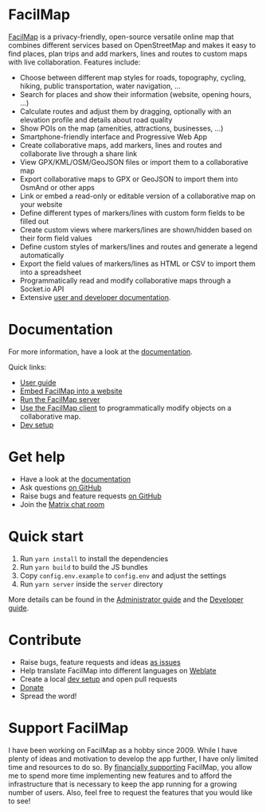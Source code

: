 # FacilMap

[FacilMap](https://facilmap.org/) is a privacy-friendly, open-source versatile online map that combines different services based on OpenStreetMap and makes it easy to find places, plan trips and add markers, lines and routes to custom maps with live collaboration. Features include:

* Choose between different map styles for roads, topography, cycling, hiking, public transportation, water navigation, …
* Search for places and show their information (website, opening hours, …)
* Calculate routes and adjust them by dragging, optionally with an elevation profile and details about road quality
* Show POIs on the map (amenities, attractions, businesses, …)
* Smartphone-friendly interface and Progressive Web App
* Create collaborative maps, add markers, lines and routes and collaborate live through a share link
* View GPX/KML/OSM/GeoJSON files or import them to a collaborative map
* Export collaborative maps to GPX or GeoJSON to import them into OsmAnd or other apps
* Link or embed a read-only or editable version of a collaborative map on your website
* Define different types of markers/lines with custom form fields to be filled out
* Create custom views where markers/lines are shown/hidden based on their form field values
* Define custom styles of markers/lines and routes and generate a legend automatically
* Export the field values of markers/lines as HTML or CSV to import them into a spreadsheet
* Programmatically read and modify collaborative maps through a Socket.io API
* Extensive [user and developer documentation](https://docs.facilmap.org/).

Documentation
=============

For more information, have a look at the [documentation](https://docs.facilmap.org/).

Quick links:
* [User guide](https://docs.facilmap.org/users/)
* [Embed FacilMap into a website](https://docs.facilmap.org/developers/embed.html)
* [Run the FacilMap server](https://docs.facilmap.org/developers/server/)
* [Use the FacilMap client](https://docs.facilmap.org/developers/client/) to programmatically modify objects on a collaborative map.
* [Dev setup](https://docs.facilmap.org/developers/development/dev-setup.html)


Get help
========

* Have a look at the [documentation](https://docs.facilmap.org/)
* Ask questions [on GitHub](https://github.com/FacilMap/facilmap/discussions)
* Raise bugs and feature requests [on GitHub](https://github.com/FacilMap/facilmap/issues)
* Join the [Matrix chat room](https://matrix.to/#/#facilmap:rankenste.in)


Quick start
===========

1. Run `yarn install` to install the dependencies
2. Run `yarn build` to build the JS bundles
3. Copy `config.env.example` to `config.env` and adjust the settings
4. Run `yarn server` inside the `server` directory

More details can be found in the [Administrator guide](https://docs.facilmap.org/administrators/server.html#standalone) and the [Developer guide](https://docs.facilmap.org/developers/development/dev-setup.html).


Contribute
==========

* Raise bugs, feature requests and ideas [as issues](https://github.com/FacilMap/facilmap/issues)
* Help translate FacilMap into different languages on [Weblate](https://hosted.weblate.org/projects/facilmap/)
* Create a local [dev setup](https://docs.facilmap.org/developers/development/dev-setup.html) and open pull requests
* [Donate](https://docs.facilmap.org/users/contribute/)
* Spread the word!


Support FacilMap
================

I have been working on FacilMap as a hobby since 2009. While I have plenty of ideas and motivation to develop the app further, I have only limited time and resources to do so. By [financially supporting](https://docs.facilmap.org/users/contribute/) FacilMap, you allow me to spend more time implementing new features and to afford the infrastructure that is necessary to keep the app running for a growing number of users. Also, feel free to request the features that you would like to see!